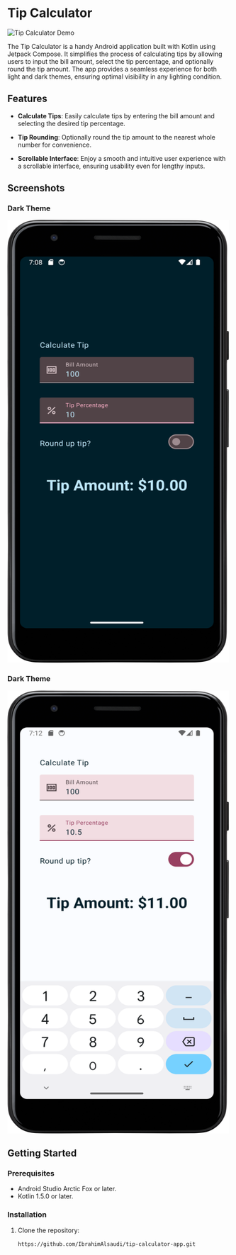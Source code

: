 # Tip Calculator

![Tip Calculator Demo](demo.gif)

The Tip Calculator is a handy Android application built with Kotlin using Jetpack Compose. It simplifies the process of calculating tips by allowing users to input the bill amount, select the tip percentage, and optionally round the tip amount. The app provides a seamless experience for both light and dark themes, ensuring optimal visibility in any lighting condition.

## Features

- **Calculate Tips**: Easily calculate tips by entering the bill amount and selecting the desired tip percentage.

- **Tip Rounding**: Optionally round the tip amount to the nearest whole number for convenience.

- **Scrollable Interface**: Enjoy a smooth and intuitive user experience with a scrollable interface, ensuring usability even for lengthy inputs.

## Screenshots

### Dark Theme
<img src="Screenshots/darktheme.png" width=500 height=1000>

### Dark Theme
<img src="Screenshots/lighttheme.png" width=500 height=1000>


## Getting Started

### Prerequisites

- Android Studio Arctic Fox or later.
- Kotlin 1.5.0 or later.

### Installation

1. Clone the repository:

   ```bash
   https://github.com/IbrahimAlsaudi/tip-calculator-app.git
